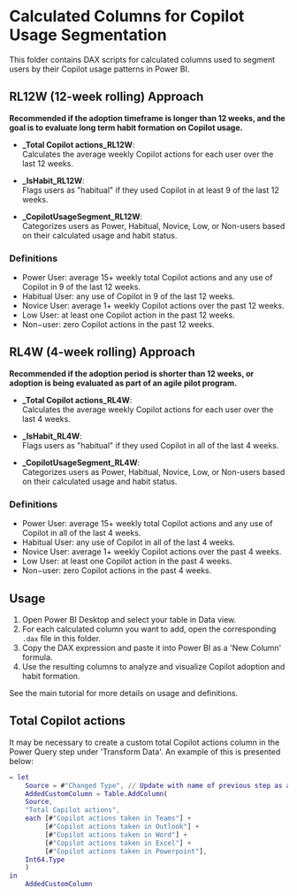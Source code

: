 # Calculated Columns for Copilot Usage Segmentation

This folder contains DAX scripts for calculated columns used to segment users by their Copilot usage patterns in Power BI.

## RL12W (12-week rolling) Approach

**Recommended if the adoption timeframe is longer than 12 weeks, and the goal is to evaluate long term habit formation on Copilot usage.**

- **_Total Copilot actions_RL12W**:  
  Calculates the average weekly Copilot actions for each user over the last 12 weeks.

- **_IsHabit_RL12W**:  
  Flags users as "habitual" if they used Copilot in at least 9 of the last 12 weeks.

- **_CopilotUsageSegment_RL12W**:  
  Categorizes users as Power, Habitual, Novice, Low, or Non-users based on their calculated usage and habit status.

### Definitions

- Power User: average 15+ weekly total Copilot actions and any use of Copilot in 9 of the last 12 weeks.
- Habitual User: any use of Copilot in 9 of the last 12 weeks.
- Novice User: average 1+ weekly Copilot actions over the past 12 weeks.
- Low User: at least one Copilot action in the past 12 weeks.
- Non−user: zero Copilot actions in the past 12 weeks.

## RL4W (4-week rolling) Approach

**Recommended if the adoption period is shorter than 12 weeks, or adoption is being evaluated as part of an agile pilot program.**

- **_Total Copilot actions_RL4W**:  
  Calculates the average weekly Copilot actions for each user over the last 4 weeks.

- **_IsHabit_RL4W**:  
  Flags users as "habitual" if they used Copilot in all of the last 4 weeks.

- **_CopilotUsageSegment_RL4W**:  
  Categorizes users as Power, Habitual, Novice, Low, or Non-users based on their calculated usage and habit status.

### Definitions

- Power User: average 15+ weekly total Copilot actions and any use of Copilot in all of the last 4 weeks.
- Habitual User: any use of Copilot in all of the last 4 weeks.
- Novice User: average 1+ weekly Copilot actions over the past 4 weeks.
- Low User: at least one Copilot action in the past 4 weeks.
- Non−user: zero Copilot actions in the past 4 weeks.

## Usage

1. Open Power BI Desktop and select your table in Data view.
2. For each calculated column you want to add, open the corresponding `.dax` file in this folder.
3. Copy the DAX expression and paste it into Power BI as a 'New Column' formula.
4. Use the resulting columns to analyze and visualize Copilot adoption and habit formation.

See the main tutorial for more details on usage and definitions.

## Total Copilot actions

It may be necessary to create a custom total Copilot actions column in the Power Query step under 'Transform Data'. An example of this is presented below: 

```m
= let
    Source = #"Changed Type", // Update with name of previous step as appropriate
    AddedCustomColumn = Table.AddColumn(
    Source, 
    "Total Copilot actions",
    each [#"Copilot actions taken in Teams"] + 
         [#"Copilot actions taken in Outlook"] +
         [#"Copilot actions taken in Word"] +
         [#"Copilot actions taken in Excel"] +
         [#"Copilot actions taken in Powerpoint"],
    Int64.Type
    )
in
    AddedCustomColumn
```

